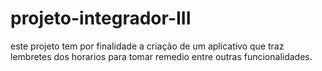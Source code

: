 # projeto-integrador-III
este projeto tem por finalidade a criação de um aplicativo que traz lembretes dos horarios para tomar remedio entre outras funcionalidades. 
